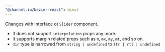 ```yaml
---
"@channel.io/bezier-react": minor
---
```


Changes with interface ot `Slider` component.

- It does not support `interpolation` props any more.
- It supports margin related props such as `m`, `mx`, `my`, `mt`, and so on.
- `dir` type is narrowed from `string | undefined` to `ltr | rtl | undefined`
